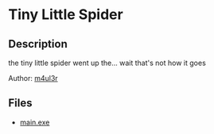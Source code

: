 # Tiny Little Spider

## Description

the tiny little spider went up the... wait that's not how it goes

Author: [m4ul3r](https://github.com/m4ul3r)

## Files

* [main.exe](files/main.exe)

